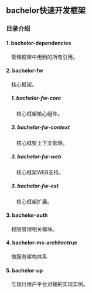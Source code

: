 ## bachelor快速开发框架

### 目录介绍

#### 1. bachelor-dependencies
&emsp;管理框架中用到的所有引用。

#### 2. bachelor-fw
&emsp;核心框架。

##### &emsp;1. bachelor-fw-core
&emsp;&emsp;核心框架核心组件。

##### &emsp;3. bachelor-fw-context
&emsp;&emsp;核心框架上下文管理。

##### &emsp;3. bachelor-fw-web
&emsp;&emsp;核心框架WEB支持。

##### &emsp;3. bachelor-fw-ext
&emsp;&emsp;核心框架扩展。

#### 3. bachelor-auth
&emsp;权限管理相关模块。

#### 4. bachelor-ms-architectrue
&emsp;微服务架构体系

#### 5. bachelor-up
&emsp;与现行用户平台对接的实现实例。